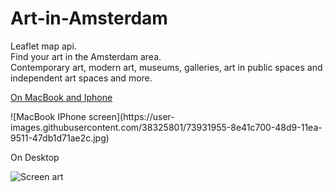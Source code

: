 # Art-in-Amsterdam<br>
Leaflet map api.<br>
Find your art in the Amsterdam area.<br>
Contemporary art, modern art, museums, galleries, art in public spaces and independent art spaces and more.<br>

<p style="text-decoration:underline">On MacBook and Iphone<p>
![MacBook   IPhone screen](https://user-images.githubusercontent.com/38325801/73931955-8e41c700-48d9-11ea-9511-47db1d71ae2c.jpg)<p>

On Desktop<p>
![Screen art](https://user-images.githubusercontent.com/38325801/73443150-735dd880-4356-11ea-8077-07a81a010dc4.jpg)

